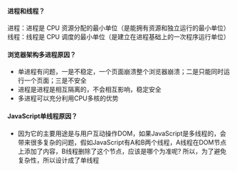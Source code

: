 #### 进程和线程？

进程：进程是 CPU 资源分配的最小单位（是能拥有资源和独立运行的最小单位）
线程：线程是 CPU 调度的最小单位（是建立在进程基础上的一次程序运行单位）


#### 浏览器架构多进程原因？

- 单进程有问题，一是不稳定，一个页面崩溃整个浏览器崩溃；二是只能同时运行一个页面；三是不安全
- 进程是进程是相互隔离的，不会相互影响，稳定安全
- 多进程可以充分利用CPU多核的优势


#### JavaScript单线程原因？

- 因为它的主要用途是与用户互动操作DOM，如果JavaScript是多线程的，会带来很多复杂的问题，假如JavaScript有A和B两个线程，A线程在DOM节点上添加了内容，B线程删除了这个节点，应该是哪个为准呢? 所以，为了避免复杂性，所以设计成了单线程


